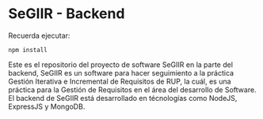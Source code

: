 # SeGIIR - Backend

Recuerda ejecutar: 

```
npm install
```

Este es el repositorio del proyecto de software SeGIIR en la parte del backend, SeGIIR es un software para hacer seguimiento a la práctica Gestión Iterativa e Incremental de Requisitos de RUP, la cuál, es una práctica para la Gestión de Requisitos en el área del desarrollo de Software. El backend de SeGIIR está desarrollado en técnologías como NodeJS, ExpressJS y MongoDB.
